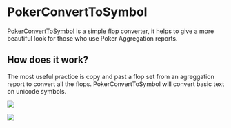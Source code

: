 # PokerConvertToSymbol

[PokerConvertToSymbol](https://pokerconvert.netlify.app/) is a simple flop converter, it helps to give a more beautiful look for those who use Poker Aggregation reports.

## How does it work?
The most useful practice is copy and past a flop set from an agreggation report to convert all the flops.
PokerConvertToSymbol will convert basic text on unicode symbols.


![](https://media.giphy.com/media/XzjlIgHIgDJ3b1ab5R/giphy.gif)

![](https://media.giphy.com/media/hogQhyXdUSvVOhWI6s/giphy.gif)

